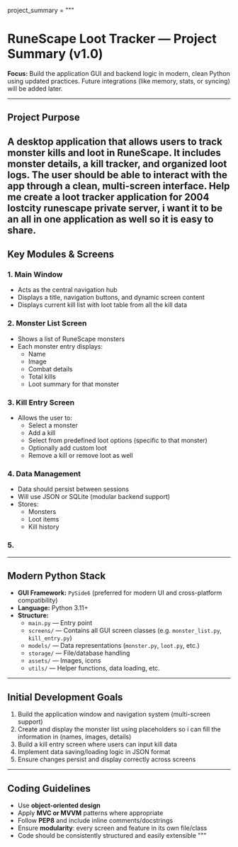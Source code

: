 project_summary = """
# RuneScape Loot Tracker — Project Summary (v1.0)

**Focus:** Build the application GUI and backend logic in modern, clean Python using updated practices. Future integrations (like memory, stats, or syncing) will be added later.

---

## Project Purpose
A desktop application that allows users to track monster kills and loot in RuneScape. It includes monster details, a kill tracker, and organized loot logs. The user should be able to interact with the app through a clean, multi-screen interface.
Help me create a loot tracker application for 2004 lostcity runescape private server, i want it to be an all in one application as well so it is easy to share.
---

## Key Modules & Screens

### 1. Main Window
- Acts as the central navigation hub
- Displays a title, navigation buttons, and dynamic screen content
- Displays current kill list with loot table from all the kill data

### 2. Monster List Screen
- Shows a list of RuneScape monsters
- Each monster entry displays:
  - Name
  - Image
  - Combat details
  - Total kills
  - Loot summary for that monster

### 3. Kill Entry Screen
- Allows the user to:
  - Select a monster
  - Add a kill
  - Select from predefined loot options (specific to that monster)
  - Optionally add custom loot
  - Remove a kill or remove loot as well

### 4. Data Management
- Data should persist between sessions
- Will use JSON or SQLite (modular backend support)
- Stores:
  - Monsters
  - Loot items
  - Kill history
  
### 5. 

---

## Modern Python Stack

- **GUI Framework:** `PySide6` (preferred for modern UI and cross-platform compatibility)
- **Language:** Python 3.11+
- **Structure:**
  - `main.py` — Entry point
  - `screens/` — Contains all GUI screen classes (e.g. `monster_list.py`, `kill_entry.py`)
  - `models/` — Data representations (`monster.py`, `loot.py`, etc.)
  - `storage/` — File/database handling
  - `assets/` — Images, icons
  - `utils/` — Helper functions, data loading, etc.

---

## Initial Development Goals

1. Build the application window and navigation system (multi-screen support)
2. Create and display the monster list using placeholders so i can fill the information in (names, images, details)
3. Build a kill entry screen where users can input kill data
4. Implement data saving/loading logic in JSON format
5. Ensure changes persist and display correctly across screens

---

## Coding Guidelines

- Use **object-oriented design**
- Apply **MVC or MVVM** patterns where appropriate
- Follow **PEP8** and include inline comments/docstrings
- Ensure **modularity**: every screen and feature in its own file/class
- Code should be consistently structured and easily extensible
"""